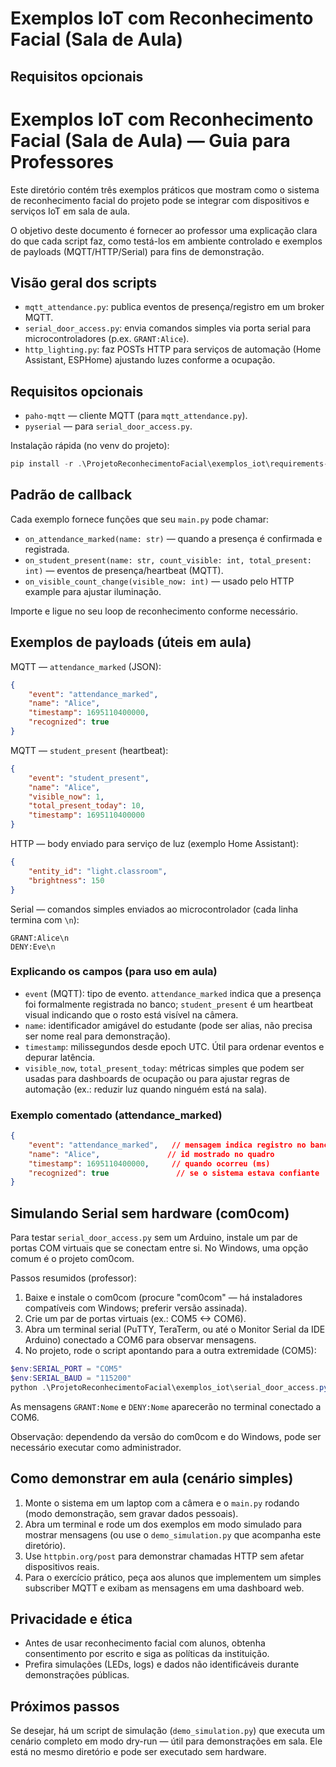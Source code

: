 # Exemplos IoT com Reconhecimento Facial (Sala de Aula)
## Requisitos opcionais
# Exemplos IoT com Reconhecimento Facial (Sala de Aula) — Guia para Professores

Este diretório contém três exemplos práticos que mostram como o sistema de reconhecimento facial do projeto pode se integrar com dispositivos e serviços IoT em sala de aula.

O objetivo deste documento é fornecer ao professor uma explicação clara do que cada script faz, como testá-los em ambiente controlado e exemplos de payloads (MQTT/HTTP/Serial) para fins de demonstração.

## Visão geral dos scripts

- `mqtt_attendance.py`: publica eventos de presença/registro em um broker MQTT.
- `serial_door_access.py`: envia comandos simples via porta serial para microcontroladores (p.ex. `GRANT:Alice`).
- `http_lighting.py`: faz POSTs HTTP para serviços de automação (Home Assistant, ESPHome) ajustando luzes conforme a ocupação.

## Requisitos opcionais

- `paho-mqtt` — cliente MQTT (para `mqtt_attendance.py`).
- `pyserial` — para `serial_door_access.py`.

Instalação rápida (no venv do projeto):

```powershell
pip install -r .\ProjetoReconhecimentoFacial\exemplos_iot\requirements-examples.txt
```

## Padrão de callback

Cada exemplo fornece funções que seu `main.py` pode chamar:

- `on_attendance_marked(name: str)` — quando a presença é confirmada e registrada.
- `on_student_present(name: str, count_visible: int, total_present: int)` — eventos de presença/heartbeat (MQTT).
- `on_visible_count_change(visible_now: int)` — usado pelo HTTP example para ajustar iluminação.

Importe e ligue no seu loop de reconhecimento conforme necessário.

## Exemplos de payloads (úteis em aula)

MQTT — `attendance_marked` (JSON):

```json
{
	"event": "attendance_marked",
	"name": "Alice",
	"timestamp": 1695110400000,
	"recognized": true
}
```

MQTT — `student_present` (heartbeat):

```json
{
	"event": "student_present",
	"name": "Alice",
	"visible_now": 1,
	"total_present_today": 10,
	"timestamp": 1695110400000
}
```

HTTP — body enviado para serviço de luz (exemplo Home Assistant):

```json
{
	"entity_id": "light.classroom",
	"brightness": 150
}
```

Serial — comandos simples enviados ao microcontrolador (cada linha termina com `\n`):

```
GRANT:Alice\n
DENY:Eve\n
```

### Explicando os campos (para uso em aula)
- `event` (MQTT): tipo de evento. `attendance_marked` indica que a presença foi formalmente registrada no banco; `student_present` é um heartbeat visual indicando que o rosto está visível na câmera.
- `name`: identificador amigável do estudante (pode ser alias, não precisa ser nome real para demonstração).
- `timestamp`: milissegundos desde epoch UTC. Útil para ordenar eventos e depurar latência.
- `visible_now`, `total_present_today`: métricas simples que podem ser usadas para dashboards de ocupação ou para ajustar regras de automação (ex.: reduzir luz quando ninguém está na sala).

### Exemplo comentado (attendance_marked)
```json
{
	"event": "attendance_marked",   // mensagem indica registro no banco
	"name": "Alice",               // id mostrado no quadro
	"timestamp": 1695110400000,     // quando ocorreu (ms)
	"recognized": true               // se o sistema estava confiante
}
```

## Simulando Serial sem hardware (com0com)
Para testar `serial_door_access.py` sem um Arduino, instale um par de portas COM virtuais que se conectam entre si. No Windows, uma opção comum é o projeto com0com.

Passos resumidos (professor):
1. Baixe e instale o com0com (procure "com0com" — há instaladores compatíveis com Windows; preferir versão assinada).
2. Crie um par de portas virtuais (ex.: COM5 <-> COM6).
3. Abra um terminal serial (PuTTY, TeraTerm, ou até o Monitor Serial da IDE Arduino) conectado a COM6 para observar mensagens.
4. No projeto, rode o script apontando para a outra extremidade (COM5):
```powershell
$env:SERIAL_PORT = "COM5"
$env:SERIAL_BAUD = "115200"
python .\ProjetoReconhecimentoFacial\exemplos_iot\serial_door_access.py
```
As mensagens `GRANT:Nome` e `DENY:Nome` aparecerão no terminal conectado a COM6.

Observação: dependendo da versão do com0com e do Windows, pode ser necessário executar como administrador.

## Como demonstrar em aula (cenário simples)

1. Monte o sistema em um laptop com a câmera e o `main.py` rodando (modo demonstração, sem gravar dados pessoais).
2. Abra um terminal e rode um dos exemplos em modo simulado para mostrar mensagens (ou use o `demo_simulation.py` que acompanha este diretório).
3. Use `httpbin.org/post` para demonstrar chamadas HTTP sem afetar dispositivos reais.
4. Para o exercício prático, peça aos alunos que implementem um simples subscriber MQTT e exibam as mensagens em uma dashboard web.

## Privacidade e ética

- Antes de usar reconhecimento facial com alunos, obtenha consentimento por escrito e siga as políticas da instituição.
- Prefira simulações (LEDs, logs) e dados não identificáveis durante demonstrações públicas.

## Próximos passos

Se desejar, há um script de simulação (`demo_simulation.py`) que executa um cenário completo em modo dry-run — útil para demonstrações em sala. Ele está no mesmo diretório e pode ser executado sem hardware.
